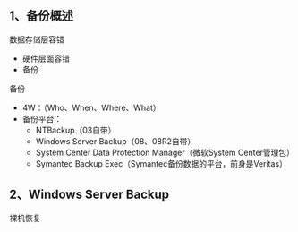 ## 1、备份概述

数据存储层容错

- 硬件层面容错
- 备份

备份

- 4W：（Who、When、Where、What）
- 备份平台：
  - NTBackup（03自带）
  - Windows Server Backup（08、08R2自带）
  - System Center Data Protection Manager（微软System Center管理包）
  - Symantec Backup Exec（Symantec备份数据的平台，前身是Veritas）



## 2、Windows Server Backup

裸机恢复


